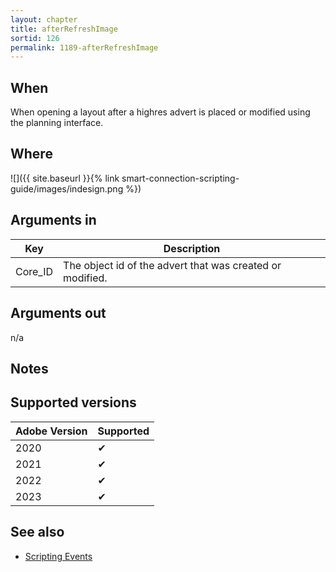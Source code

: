 ```yaml
---
layout: chapter
title: afterRefreshImage
sortid: 126
permalink: 1189-afterRefreshImage
---
```


## When

When opening a layout after a highres advert is placed or modified using the planning interface.

## Where

![]({{ site.baseurl }}{% link smart-connection-scripting-guide/images/indesign.png %})

## Arguments in

| Key     | Description                                               |
| ------- | --------------------------------------------------------- |
| Core_ID | The object id of the advert that was created or modified. |

## Arguments out

n/a

## Notes

## Supported versions

| Adobe Version | Supported |
| ------------- | --------- |
| 2020          | ✔         |
| 2021          | ✔         |
| 2022          | ✔         |
| 2023          | ✔         |

## See also

- [Scripting Events](./index.md)
